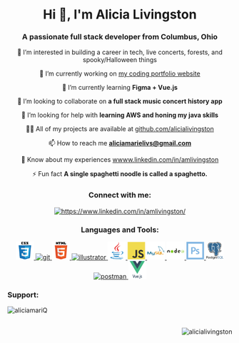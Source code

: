 
<h1 align="center">Hi 👋, I'm Alicia Livingston</h1>
<h3 align="center">A passionate full stack developer from Columbus, Ohio</h3>
<div id="facts" align="center">
 👀 I’m interested in building a career in tech, live concerts, forests, and spooky/Halloween things 

 🔭 I’m currently working on [my coding portfolio website](https://alicialivingston.github.io/)

 🌱 I’m currently learning **Figma + Vue.js**

 👯 I’m looking to collaborate on **a full stack music concert history app**

 🤝 I’m looking for help with **learning AWS and honing my java skills**

 👨‍💻 All of my projects are available at [github.com/alicialivingston](https://github.com/alicialivingston) 

 📫 How to reach me **aliciamarielivs@gmail.com**

 📄 Know about my experiences [wwww.linkedin.com/in/amlivingston](https://linkedin.com/in/amlivingston)

 ⚡ Fun fact **A single spaghetti noodle is called a spaghetto.**
</div>

<h3 align="center">Connect with me:</h3>
<div align="center">
<a href="https://www.linkedin.com/in/amlivingston/" target="blank"><img align="center" src="https://raw.githubusercontent.com/rahuldkjain/github-profile-readme-generator/master/src/images/icons/Social/linked-in-alt.svg" alt="https://www.linkedin.com/in/amlivingston/" height="30" width="40" /></a>
</div>

<h3 align="center">Languages and Tools:</h3>
<p align="center"> <a href="https://www.w3schools.com/css/" target="_blank" rel="noreferrer"> <img src="https://raw.githubusercontent.com/devicons/devicon/master/icons/css3/css3-original-wordmark.svg" alt="css3" width="40" height="40"/> </a> <a href="https://git-scm.com/" target="_blank" rel="noreferrer"> <img src="https://www.vectorlogo.zone/logos/git-scm/git-scm-icon.svg" alt="git" width="40" height="40"/> </a> <a href="https://www.w3.org/html/" target="_blank" rel="noreferrer"> <img src="https://raw.githubusercontent.com/devicons/devicon/master/icons/html5/html5-original-wordmark.svg" alt="html5" width="40" height="40"/> </a> <a href="https://www.adobe.com/in/products/illustrator.html" target="_blank" rel="noreferrer"> <img src="https://www.vectorlogo.zone/logos/adobe_illustrator/adobe_illustrator-icon.svg" alt="illustrator" width="40" height="40"/> </a> <a href="https://www.java.com" target="_blank" rel="noreferrer"> <img src="https://raw.githubusercontent.com/devicons/devicon/master/icons/java/java-original.svg" alt="java" width="40" height="40"/> </a> <a href="https://developer.mozilla.org/en-US/docs/Web/JavaScript" target="_blank" rel="noreferrer"> <img src="https://raw.githubusercontent.com/devicons/devicon/master/icons/javascript/javascript-original.svg" alt="javascript" width="40" height="40"/> </a> <a href="https://www.mysql.com/" target="_blank" rel="noreferrer"> <img src="https://raw.githubusercontent.com/devicons/devicon/master/icons/mysql/mysql-original-wordmark.svg" alt="mysql" width="40" height="40"/> </a> <a href="https://nodejs.org" target="_blank" rel="noreferrer"> <img src="https://raw.githubusercontent.com/devicons/devicon/master/icons/nodejs/nodejs-original-wordmark.svg" alt="nodejs" width="40" height="40"/> </a> <a href="https://www.photoshop.com/en" target="_blank" rel="noreferrer"> <img src="https://raw.githubusercontent.com/devicons/devicon/master/icons/photoshop/photoshop-line.svg" alt="photoshop" width="40" height="40"/> </a> <a href="https://www.postgresql.org" target="_blank" rel="noreferrer"> <img src="https://raw.githubusercontent.com/devicons/devicon/master/icons/postgresql/postgresql-original-wordmark.svg" alt="postgresql" width="40" height="40"/> </a> <a href="https://postman.com" target="_blank" rel="noreferrer"> <img src="https://www.vectorlogo.zone/logos/getpostman/getpostman-icon.svg" alt="postman" width="40" height="40"/> </a> <a href="https://vuejs.org/" target="_blank" rel="noreferrer"> <img src="https://raw.githubusercontent.com/devicons/devicon/master/icons/vuejs/vuejs-original-wordmark.svg" alt="vuejs" width="40" height="40"/> </a> </p>

<h3 align="left">Support:</h3>
<p><a href="https://www.buymeacoffee.com/aliciamariQ"> <img align="left" src="https://cdn.buymeacoffee.com/buttons/v2/default-yellow.png" height="50" width="210" alt="aliciamariQ" /></a></p><br><br>

<p><img align="right" src="https://github-readme-stats.vercel.app/api/top-langs?username=alicialivingston&show_icons=true&locale=en&layout=compact" alt="alicialivingston" /></p>
